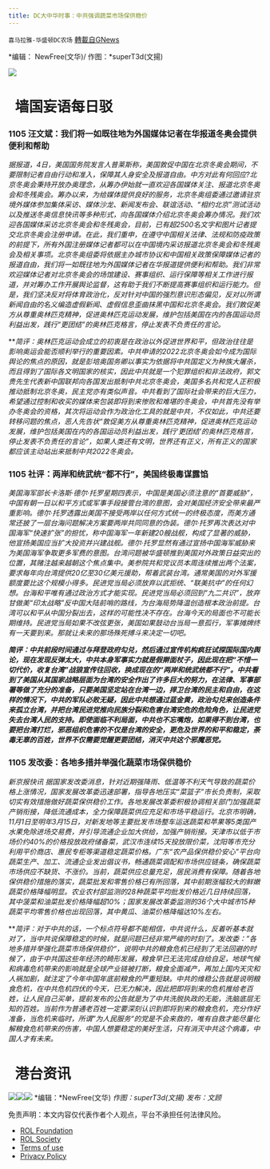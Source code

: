 ```yaml
---
title: DC大中华时事：中共强调蔬菜市场保供稳价
---
```

`喜马拉雅-华盛顿DC农场` [轉載自GNews](https://gnews.org/zh-hans/1642117/)

*编辑： NewFree(文华)/ 作图：*superT3d(文揚)

![](http://himalayawashingtondc.org/wp-content/uploads/2021/08/ScreenShot-2021-08-01-at-17.25.09@2x.png)

#   墙国妄语每日驳

### 1105 汪文斌：我们将一如既往地为外国媒体记者在华报道冬奥会提供便利和帮助

*据报道，4日，美国国务院发言人普莱斯称，美国敦促中国在北京冬奥会期间，不要限制记者自由行动和准入，保障其人身安全及报道自由。中方对此有何回应?北京冬奥会秉持开放办奥理念，从筹办伊始就一直欢迎各国媒体关注、报道北京冬奥会和冬残奥会。筹办以来，为给媒体提供良好的服务，北京冬奥组委通过邀请驻京境外媒体参加集体采访、媒体沙龙、新闻发布会、联谊活动、“相约北京”测试活动以及推送冬奥信息快讯等多种形式，向各国媒体介绍北京冬奥会筹办情况。我们欢迎各国媒体采访北京冬奥会和冬残奥会，目前，已有超2500名文字和图片记者提交北京冬奥会注册申请。在此，我们重申，在遵守中国相关法律、法规和防疫政策的前提下，所有外国注册媒体记者都可以在中国境内采访报道北京冬奥会和冬残奥会及相关事项。北京冬奥组委将依据主办城市协议和中国相关政策保障媒体记者的报道自由，我们将一如既往地为外国媒体记者在华报道提供便利和帮助。我们非常欢迎媒体记者对北京冬奥会的场馆建设、赛事组织、运行保障等相关工作进行报道，并对筹办工作开展舆论监督，这有助于我们不断提高赛事组织和运行能力。但是，我们坚决反对将体育政治化，反对针对中国的强烈意识形态偏见，反对以所谓新闻自由的名义编造虚假新闻、虚假信息歪曲抹黑中国和北京冬奥会。我们敦促美方从尊重奥林匹克精神，促进奥林匹克运动发展，维护包括美国在内的各国运动员利益出发，践行“更团结”的奥林匹克格言，停止发表不负责任的言论。*

***简评：*奥林匹克运动会成立的初衷是在政治以外促进世界和平，但政治往往是影响奥运会能否顺利举行的重要因素。中共申请的2022北京冬奥会如今成为国际舆论的焦点的原因，就是彭培奥国务卿以事实为依据将中共国定义为种族大屠杀，而且得到了国际各文明国家的核实，因此中共就是一个犯罪组织和非法政府，郭文贵先生代表新中国联邦向各国发出抵制中共北京冬奥会，美国多名共和党人正积极推动抵制北京冬奥，民主党亦有类似声音。中共看到了国际社会带来的巨大压力，希望通过控制和收买的媒体来包装即将到来惨败和难堪的冬奥会，中共首先没有举办冬奥会的资格，其次将运动会作为政治化工具的就是中共，不仅如此，中共还要转移问题的焦点，恶人先告状“敦促美方从尊重奥林匹克精神，促进奥林匹克运动发展，维护包括美国在内的各国运动员利益出发，践行‘更团结’的奥林匹克格言，停止发表不负责任的言论”，如果人类还有文明，世界还有正义，所有正义的国家都应该主动站出来抵制中共2022冬奥会。**

### 1105 社评：两岸和统武统“都不行”，美国终极毒谋露馅

*美国海军部长卡洛斯·德尔·托罗星期四表示，中国是美国必须注意的“首要威胁”，中国有朝一日以和平方式或军事手段接管台湾的意图，会对美国经济安全带来最严重影响。德尔·托罗透露出美国不接受两岸以任何方式统一的终极态度，而美方通常还披了一层台海问题解决方案要两岸共同同意的伪装。德尔·托罗再次表达对中国海军“快速扩张”的担忧，称中国海军一年新建20艘战舰，构成了显著的威胁，他宣扬美国应当扩大投资并兴建战舰。德尔·托罗显然有通过宣扬中国海军威胁来为美国海军争取更多军费的意图。台湾问题被华盛顿推到美国对外政策日益突出的位置，其赌注越来越朝这个焦点集中。美参院共和党议员本周连续推出两个法案，要求每年向台湾提供20亿至30亿美元援助，帮着武装台湾。通常美国的对外军援额度要比这个规模小得多。民进党当局必须放弃以武拒统、“联美抗中”的任何幻想。台海和平唯有通过政治方式才能实现。民进党当局必须回到“九二共识”，放弃甘做美“印太战略”反中国大陆前哨的路线，为台海局势降温创造根本政治前提。台湾可以和平从中国分裂出去，这样的可能性决不存在。台海今天的局面也不可能长期维持。民进党当局如果不改弦更张，美国如果鼓动台当局一意孤行，军事摊牌终有一天要到来。那就让未来的那场殊死搏斗来决定一切吧。*

***简评：*中共前段时间通过与拜登政府勾兑，然后通过宣传机构疯狂试探国际国内舆论，现在发现反弹太大，中共本身军事实力就是假擀面杖子，因此现在把“不惜一切代价，收复台湾”战狼宣传往回收，换成现在的“两岸和统武统都不行”。中共看到了美国从其国家战略层面为台湾的安全作出了许多巨大的努力，在法律、军事部署等做了充分的准备，只要美国坚定站在台湾一边，捍卫台湾的民主和自由，在这样的情况下，中共的军队必败无疑，因此中共想通过蓝金黄，政治勾兑来创造条件来孤立台湾，并把台湾民进党推向民族分裂和危害台湾安危的危险角色，让民进党失去台湾人民的支持。即使面临不利局面，中共也不忘嘴炮，如果得不到台湾，也要把台湾打烂，邪恶组织危害的不仅是台湾的安全，更危及世界的和平和稳定，荼毒无辜的百姓，世界不仅需要觉醒更要团结，消灭中共这个邪魔恶党*。***

### 1105 发改委：各地多措并举强化蔬菜市场保供稳价

*新京报快讯 据国家发改委消息，针对近期强降雨、低温等不利天气导致的蔬菜价格上涨情况，国家发展改革委迅速部署，指导各地压实“菜篮子”市长负责制，采取切实有效措施做好蔬菜保供稳价工作。各地发展改革委积极协调相关部门加强蔬菜产销衔接，降低流通成本，全力保障蔬菜供应充足和市场平稳运行。北京市明确，11月1日至明年3月15日，对新发地等主要批发市场整车运送蔬菜和苹果等5类国产水果免除进场交易费，并引导流通企业加大供给，加强产销衔接。天津市以低于市场价约40%的价格投放政府储备菜，武汉市连续15天投放限价菜，沈阳等市充分利用平价商店、惠民专柜等渠道稳定蔬菜价格。广东“农产品保供稳价安心”平台向蔬菜生产、加工、流通企业发出倡议书，畅通蔬菜调配和市场供应链条，确保蔬菜市场供应不缺货、不涨价。当前，蔬菜供应总量充足，居民消费有保障。随着各地保供稳价措施的落实，蔬菜批发和零售价格已有所回落，其中前期涨幅较大的鲜嫩蔬菜价格降幅明显。农业农村部监测的28种蔬菜平均批发价格近几日持续回落，其中菠菜和油菜批发价格降幅超10%；国家发展改革委监测的36个大中城市15种蔬菜平均零售价格也出现回落，其中黄瓜、油菜价格降幅达10%左右。*

***简评：*对于中共的话，一个标点符号都不能相信，中共说什么，反着听基本就对了，当中共说保障稳定的时候，就是问题已经非常严峻的时刻了。发改委：”各地多措并举强化蔬菜市场保供稳价“，说明中共的粮食危机已经到了无法回避的时候了，由于中共国这些年经济的畸形发展，粮食早已无法完成自给自足，地球气候和病毒危机带来的影响就是全球产业链被打断，粮食全面减产，再加上国内天灾和人祸加剧，就注定了今年中国年底前粮食的严重短缺。中共的维稳公告就是说明粮食危机，在中共危机四伏的今天，已无力解决，因此把即将到来的危机推给老百姓，让人民自己买单，提前发布的公告就是为了中共洗脱执政的无能，洗脑底层无知的百姓。当前作为普通老百姓一定要深刻认识到即将到来的粮食危机，充分作好准备，当危机来临时，所谓”为人民服务“的党是不会来救的，唯有自救才能尽量化解粮食危机带来的伤害，中国人想要稳定的美好生活，只有消灭中共这个病毒，中国人才有未来。**

#   港台资讯
![](https://media.discordapp.net/attachments/858887785507323904/906005282176520213/3_cn.png?width=1043&amp;height=586)![](https://media.discordapp.net/attachments/858887785507323904/906005295627653150/1_cn.png?width=1043&amp;height=586)![](https://media.discordapp.net/attachments/858887785507323904/906005312895615016/2_cn.png?width=1043&amp;height=586)
*编辑：*NewFree(文华)
*作图：superT3d(文揚)
发布：文顾*

 

免责声明：本文内容仅代表作者个人观点，平台不承担任何法律风险。

- [ROL Foundation](https://rolfoundation.org/)
- [ROL Society](https://rolsociety.org/)
- [Terms of use](https://gnews.org/terms-of-use-3/)
- [Privacy Policy](https://gnews.org/privacy-policy/)
